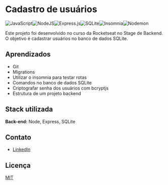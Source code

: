 # Cadastro de usuários
![JavaScript](https://img.shields.io/badge/javascript-%23323330.svg?style=for-the-badge&logo=javascript&logoColor=%23F7DF1E)![NodeJS](https://img.shields.io/badge/node.js-6DA55F?style=for-the-badge&logo=node.js&logoColor=white)![Express.js](https://img.shields.io/badge/express.js-%23404d59.svg?style=for-the-badge&logo=express&logoColor=%2361DAFB)![SQLite](https://img.shields.io/badge/sqlite-%2307405e.svg?style=for-the-badge&logo=sqlite&logoColor=white)![Insomnia](https://img.shields.io/badge/Insomnia-black?style=for-the-badge&logo=insomnia&logoColor=5849BE)![Nodemon](https://img.shields.io/badge/NODEMON-%23323330.svg?style=for-the-badge&logo=nodemon&logoColor=%BBDEAD)


Este projeto foi desenvolvido no curso da Rocketseat no Stage de Backend. O objetivo é cadastrar usuários no banco de dados SQLite.

## Aprendizados

- Git
- Migrations
- Utilizar o insomnia para testar rotas
- Comandos no banco de dados SQLite
- Criptografar senha dos usuários com bcryptjs
- Estrutura de um projeto backend

## Stack utilizada

**Back-end:** Node, Express, SQLite

## Contato

- [LinkedIn](https://www.linkedin.com/in/luka-barth-44b830273/)


## Licença

[MIT](https://choosealicense.com/licenses/mit/)